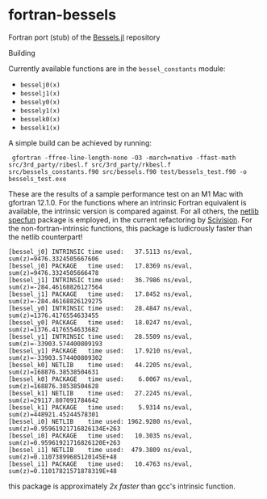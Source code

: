 # fortran-bessels
Fortran port (stub) of the [Bessels.jl](https://github.com/heltonmc/Bessels.jl.git) repository

Building

Currently available functions are in the `bessel_constants` module:
- `besselj0(x)`
- `besselj1(x)`
- `bessely0(x)`
- `bessely1(x)`
- `besselk0(x)`
- `besselk1(x)`

A simple build can be achieved by running:

```
 gfortran -ffree-line-length-none -O3 -march=native -ffast-math src/3rd_party/ribesl.f src/3rd_party/rkbesl.f src/bessels_constants.f90 src/bessels.f90 test/bessels_test.f90 -o bessels_test.exe
```

These are the results of a sample performance test on an M1 Mac with gfortran 12.1.0.
For the functions where an intrinsic Fortran equivalent is available, the intrinsic version is compared against.
For all others, the [netlib specfun](https://netlib.org/specfun/) package is employed, in the current refactoring by [Scivision](https://github.com/scivision/rpn-calc-fortran).
For the non-fortran-intrinsic functions, this package is ludicrously faster than the netlib counterpart!

```
[bessel_j0] INTRINSIC time used:   37.5113 ns/eval, sum(z)=9476.3324505667606
[bessel_j0] PACKAGE   time used:   17.8369 ns/eval, sum(z)=9476.3324505666478
[bessel_j1] INTRINSIC time used:   36.7986 ns/eval, sum(z)=-284.46168826127564
[bessel_j1] PACKAGE   time used:   17.8452 ns/eval, sum(z)=-284.46168826129275
[bessel_y0] INTRINSIC time used:   28.4847 ns/eval, sum(z)=1376.4176554633455
[bessel_y0] PACKAGE   time used:   18.0247 ns/eval, sum(z)=1376.4176554633682
[bessel_y1] INTRINSIC time used:   28.5509 ns/eval, sum(z)=-33903.574400809193
[bessel_y1] PACKAGE   time used:   17.9210 ns/eval, sum(z)=-33903.574400809302
[bessel_k0] NETLIB    time used:   44.2205 ns/eval, sum(z)=168876.38538504631
[bessel_k0] PACKAGE   time used:    6.0067 ns/eval, sum(z)=168876.38538504628
[bessel_k1] NETLIB    time used:   27.2245 ns/eval, sum(z)=29117.807091784642
[bessel_k1] PACKAGE   time used:    5.9314 ns/eval, sum(z)=448921.45244578301
[bessel_i0] NETLIB    time used: 1962.9280 ns/eval, sum(z)=0.95961921716826134E+263
[bessel_i0] PACKAGE   time used:   10.3035 ns/eval, sum(z)=0.95961921716826120E+263
[bessel_i1] NETLIB    time used:  479.3809 ns/eval, sum(z)=0.11073899685120145E+48
[bessel_i1] PACKAGE   time used:   10.4763 ns/eval, sum(z)=0.11017821571878319E+48

```

this package is approximately *2x faster* than gcc's intrinsic function.


